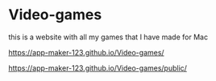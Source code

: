 # Video-games
this is a website with all my games that I have made for Mac

https://app-maker-123.github.io/Video-games/

https://app-maker-123.github.io/Video-games/public/
